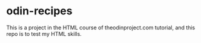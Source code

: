 # odin-recipes
This is a project in the HTML course of theodinproject.com tutorial, and this repo is to test my HTML skills.
